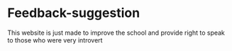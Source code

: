 # Feedback-suggestion
This website is just made to improve the school and provide right to speak to those who were very introvert
